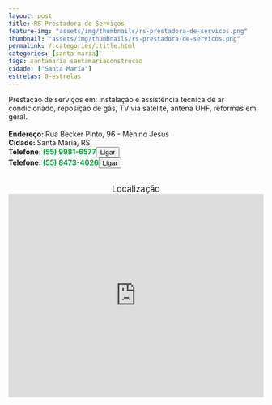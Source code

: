 ```yaml
---
layout: post
title: RS Prestadora de Serviços
feature-img: "assets/img/thumbnails/rs-prestadora-de-servicos.png"
thumbnail: "assets/img/thumbnails/rs-prestadora-de-servicos.png"
permalink: /:categories/:title.html
categories: [santa-maria]
tags: santamaria santamariaconstrucao
cidade: ["Santa Maria"]
estrelas: 0-estrelas
---	
```

Prestação de serviços em: instalação e assistência técnica de ar condicionado, reposição de gás, TV via satélite, antena UHF, reformas em geral.<!-- more --><br />
<br/>
<b>Endereço: </b>Rua Becker Pinto, 96 - Menino Jesus<br />
<b>Cidade: </b>Santa Maria, RS<br />
<b>Telefone: <span style="color: #00ab3a;">(55) 9981-6577</span><a href="tel:5599816577"><button class="ligar">Ligar</button></a></b><br />
<b>Telefone: <span style="color: #00ab3a;">(55) 8473-4026</span><a href="tel:5584734026"><button class="ligar">Ligar</button></a></b><br />
<br />
<div style="font-size: larger; text-align: center;">
Localização</div>
<iframe src="https://www.google.com/maps/embed?pb=!1m18!1m12!1m3!1d3466.280176038886!2d-53.80040538489325!3d-29.682655682015437!2m3!1f0!2f0!3f0!3m2!1i1024!2i768!4f13.1!3m3!1m2!1s0x9503cb3e3ebfbe09%3A0xde2a6a2f9b20f7c1!2sR.+Becker+Pinto%2C+96+-+Menino+Jesus%2C+Santa+Maria+-+RS%2C+97050-070!5e0!3m2!1spt-BR!2sbr!4v1524415232244" width="100%" height="400" frameborder="0" style="border:0" allowfullscreen></iframe>
